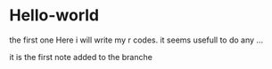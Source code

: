 # Hello-world
the first one
Here i will write my r codes. 
it seems usefull to do any ...


it is the first note added to the branche
